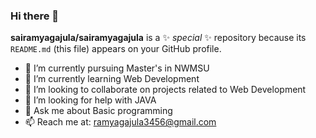 ### Hi there 👋


**sairamyagajula/sairamyagajula** is a ✨ _special_ ✨ repository because its `README.md` (this file) appears on your GitHub profile.


- 🔭 I’m currently pursuing Master's in NWMSU
- 🌱 I’m currently learning Web Development
- 👯 I’m looking to collaborate on projects related to Web Development
- 🤔 I’m looking for help with JAVA
- 💬 Ask me about Basic programming
- 📫 Reach me at: ramyagajula3456@gmail.com


